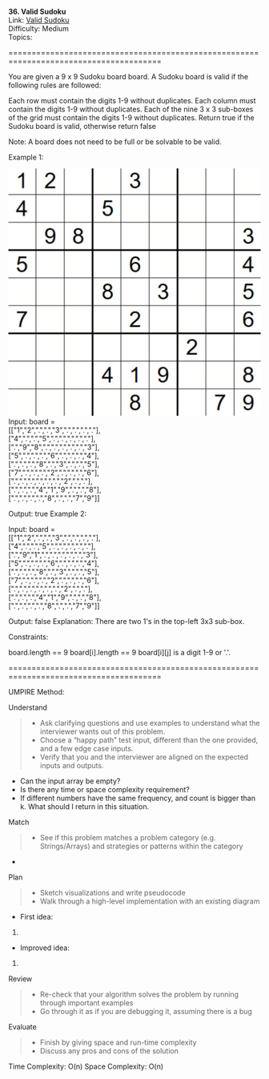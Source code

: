 **36. Valid Sudoku**  
Link: [Valid Sudoku](https://neetcode.io/problems/valid-sudoku?list=neetcode150)  
Difficulty: Medium  
Topics: 

=======================================================================================

You are given a 9 x 9 Sudoku board board. A Sudoku board is valid if the following rules are followed:

Each row must contain the digits 1-9 without duplicates.
Each column must contain the digits 1-9 without duplicates.
Each of the nine 3 x 3 sub-boxes of the grid must contain the digits 1-9 without duplicates.
Return true if the Sudoku board is valid, otherwise return false

Note: A board does not need to be full or be solvable to be valid.

Example 1:

![image](https://github.com/sherryfish321/Leetcode/blob/90f743d085b2cb2549b0ff098df5cfe52fb8541c/ArrayAndHashing/36.%20Valid%20Sudoku/sudoku.png)  
Input: board =   
[["1","2",".",".","3",".",".",".","."],  
 ["4",".",".","5",".",".",".",".","."],  
 [".","9","8",".",".",".",".",".","3"],  
 ["5",".",".",".","6",".",".",".","4"],  
 [".",".",".","8",".","3",".",".","5"],  
 ["7",".",".",".","2",".",".",".","6"],  
 [".",".",".",".",".",".","2",".","."],  
 [".",".",".","4","1","9",".",".","8"],  
 [".",".",".",".","8",".",".","7","9"]]  

Output: true
Example 2:

Input: board =   
[["1","2",".",".","3",".",".",".","."],  
 ["4",".",".","5",".",".",".",".","."],  
 [".","9","1",".",".",".",".",".","3"],  
 ["5",".",".",".","6",".",".",".","4"],  
 [".",".",".","8",".","3",".",".","5"],  
 ["7",".",".",".","2",".",".",".","6"],  
 [".",".",".",".",".",".","2",".","."],  
 [".",".",".","4","1","9",".",".","8"],  
 [".",".",".",".","8",".",".","7","9"]]  

Output: false
Explanation: There are two 1's in the top-left 3x3 sub-box.

Constraints:

board.length == 9
board[i].length == 9
board[i][j] is a digit 1-9 or '.'.

=======================================================================================

UMPIRE Method:

Understand
> - Ask clarifying questions and use examples to understand what the interviewer wants out of this problem.
> - Choose a “happy path” test input, different than the one provided, and a few edge case inputs.
> - Verify that you and the interviewer are aligned on the expected inputs and outputs.
- Can the input array be empty?
- Is there any time or space complexity requirement?
- If different numbers have the same frequency, and count is bigger than k. What should I return in this situation.

Match
> - See if this problem matches a problem category (e.g. Strings/Arrays) and strategies or patterns within the category
- 

Plan
> - Sketch visualizations and write pseudocode
> - Walk through a high-level implementation with an existing diagram
- First idea:
1.


- Improved idea:
1. 

Review
> - Re-check that your algorithm solves the problem by running through important examples
> - Go through it as if you are debugging it, assuming there is a bug

Evaluate
> - Finish by giving space and run-time complexity
> - Discuss any pros and cons of the solution


Time Complexity: O(n)
Space Complexity: O(n)
